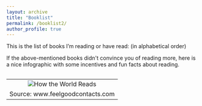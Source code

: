 ```yaml
---
layout: archive
title: "Booklist"
permalink: /booklist2/
author_profile: true
---
```


This is the list of books I’m reading or have read: (in alphabetical order)

<!--html_preserve-->

<script type="application/json" data-for="htmlwidget-d770cb57103bbd8e3233">{"x":{"filter":"none","data":[["A Random Walk Down Wall Street","Antifragile","Big Data","Breaking Vegas","Dear Undercover Economist","Dollars and Sex","Econometric Theory","Elon Musk","Fooled by Randomness","Freakonomics","How Not To Be Wrong","It's Not How Good You Are, It's How Good You Want To Be","L'Apprentissage de l'Imperfection","Modern Romance","Mostly Harmless Econometrics","Naked Statistics","Nudge","Outliers","Predictably Irrational","Predictive Analytics","Réfléchissez et Devenez Riche","Risk Savvy","Starting an Online Business for Dummies","Subliminal","Superforecasting","Superfreakonomics","The 4-Hour-Work-Week","The 7 Habits of Highly Effective People","The Black Swan","The Drunkard's Walk","The Everything Store","The Intelligent Investor","The Mathematics of Love","The Original Rules of Tennis","The Signal and the Noise","The Subtle Art of Not Giving a F*ck","Think Like a Freak","Thinking, Fast and Slow","When: The Scientific Secrets of Perfect Timing","Dollars and Sense","Skin in the Game","Thinking in Bets"],["Burton G. Malkiel","Nassim Nicholas Taleb","Viktor Mayer-Schönberger and Kenneth Cukier","Ben Mezrich","Tim Harford","Marina Adshade","James Davidson","Ashlee Vance","Nassim Nicholas Taleb","Steven D. Levitt and Stephen J. Dubner","Jordan Ellenberg","Paul Arden","Tal Ben-Shahar","Aziz Ansari","Joshua D. Angrist and Jörn-Steffen Pischke","Charles Wheelan","Richard H. Thaler and Cass R. Sunstein","Malcolm Gladwell","Dan Ariely","Eric Siegel","Napoleon Hill","Gerd Gigerenzer","Shannon Belew and Joel Elad","Leonard Mlodinow","Philip Tetlock and Dan Gardner","Steven D. Levitt and Stephen J. Dubner","Timothy Ferris","Stephen R. Covey","Nassim Nicholas Taleb","Leonard Mlodinow","Brad Stone","Benjamin Graham","Hannah Fry","The Bodleian Library (Editor)","Nate Silver","Mark Manson","Steven D. Levitt and Stephen J. Dubner","Daniel Kahneman","Daniel H. Pink","Dan Ariely and Jeff Kreisler","Nassim Nicholas Taleb","Annie Duke"]],"container":"<table class=\"display\">\n  <thead>\n    <tr>\n      <th>Title<\/th>\n      <th>Author(s)<\/th>\n    <\/tr>\n  <\/thead>\n<\/table>","options":{"pageLength":42,"order":[0,"asc"],"autoWidth":true,"orderClasses":false,"lengthMenu":[10,25,42,50,100]}},"evals":[],"jsHooks":[]}</script>
<!--/html_preserve-->
If the above-mentioned books didn't convince you of reading more, here is a nice infographic with some incentives and fun facts about reading.

<table cellpadding="0" cellspacing="0" class="tr-caption-container" style="float: left; margin-right: 1em; text-align: center;">
<tbody>
<tr>
<td style="text-align: center;">
<img alt="How the World Reads" border="0" src="https://feelgoodcontacts.com/blog/blogimages/read1592016.jpg" title="How the World Reads" />
</td>
</tr>
<tr>
<td class="tr-caption" style="text-align: center;">
Source: www.feelgoodcontacts.com
</td>
</tr>
</tbody>
</table>
